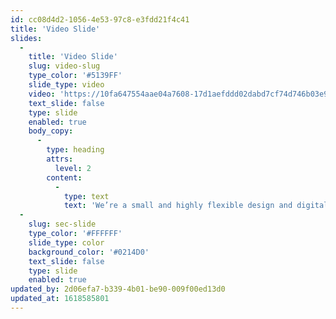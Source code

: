 ```yaml
---
id: cc08d4d2-1056-4e53-97c8-e3fdd21f4c41
title: 'Video Slide'
slides:
  -
    title: 'Video Slide'
    slug: video-slug
    type_color: '#5139FF'
    slide_type: video
    video: 'https://10fa647554aae04a7608-17d1aefddd02dabd7cf74d746b03e9c7.ssl.cf3.rackcdn.com/MNM%202050%20-%202.mp4'
    text_slide: false
    type: slide
    enabled: true
    body_copy:
      -
        type: heading
        attrs:
          level: 2
        content:
          -
            type: text
            text: 'We’re a small and highly flexible design and digital agency based in central London with more than 35 years combined experience across the highest-level of design and digital work.'
  -
    slug: sec-slide
    type_color: '#FFFFFF'
    slide_type: color
    background_color: '#0214D0'
    text_slide: false
    type: slide
    enabled: true
updated_by: 2d06efa7-b339-4b01-be90-009f00ed13d0
updated_at: 1618585801
---
```

